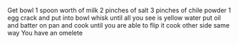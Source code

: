 Get bowl
1 spoon worth of milk
2 pinches of salt 
3 pinches of chile powder
1 egg crack and put into bowl
whisk until all you see is yellow water 
put oil and batter on pan and cook until you are able to flip it
cook other side same way
You have an omelete
